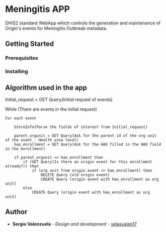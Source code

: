 # Meningitis APP

DHIS2 standard WebApp which controls the generation and maintenance of Origin's events for Meningitis Outbreak metadata.

## Getting Started

### Prerequisites

### Installing

## Algorithm used in the app

Initial_request = GET Query(Initial request of events)

While (There are events in the initial request)
	
	For each event

		StoreInfo(Parse the fields of interest from Initial_request)

		parent_orgunit = GET Query(Ask for the parent id of the org unit of the event - Health area level)
		hao_enrollment = GET Query(Ask for the HAO filled in the HAO field in the enrollment)

		if parent_orgunit <> hao_enrollment then
			if (GET Query(Is there an origin event for this enrollment already?)) then
				if (org unit from origin event <> hao_enrollment) then
					DELETE Query (old origin event)
					CREATE Query (origin event with hao_enrollment as org unit)
			else
				CREATE Query (origin event with hao_enrollment as org unit)

## Author

* **Sergio Valenzuela** - *Design and development* - [velasvalen17](https://github.com/velasvalen17)


